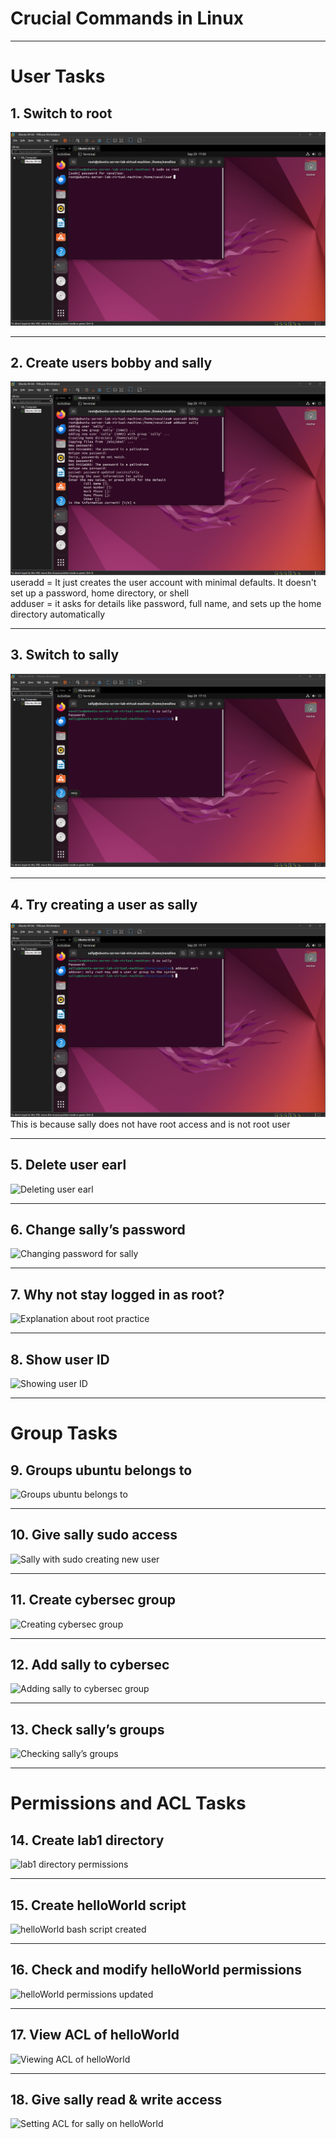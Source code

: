 # Crucial Commands in Linux

---
# User Tasks

## 1. Switch to root
![Prompt after switching to root](images/images/root.png)

---

## 2. Create users bobby and sally
![User creation outputs](images/images/sallyBob.png)
useradd = It just creates the user account with minimal defaults. It doesn't set up a password, home directory, or shell  
adduser = it asks for details like password, full name, and sets up the home directory automatically

---

## 3. Switch to sally
![Prompt after switching to sally](images/images/suSally.png)

---

## 4. Try creating a user as sally
![Permission denied when sally creates a user](images/images/sallyNo.png)
This is because sally does not have root access and is not root user

---

## 5. Delete user earl
![Deleting user earl](images/images/delete_user_earl.png)

---

## 6. Change sally’s password
![Changing password for sally](images/images/passwd_sally.png)

---

## 7. Why not stay logged in as root?
![Explanation about root practice](images/images/root_bad_practice.png)

---

## 8. Show user ID
![Showing user ID](images/images/user_id.png)

---

# Group Tasks

## 9. Groups ubuntu belongs to
![Groups ubuntu belongs to](images/images/ubuntu_groups.png)

---

## 10. Give sally sudo access
![Sally with sudo creating new user](images/images/sally_sudo_useradd.png)

---

## 11. Create cybersec group
![Creating cybersec group](images/images/create_cybersec.png)

---

## 12. Add sally to cybersec
![Adding sally to cybersec group](images/images/add_sally_cybersec.png)

---

## 13. Check sally’s groups
![Checking sally’s groups](images/images/sally_groups.png)

---

# Permissions and ACL Tasks

## 14. Create lab1 directory
![lab1 directory permissions](images/images/lab1_permissions.png)

---

## 15. Create helloWorld script
![helloWorld bash script created](images/images/helloWorld_script.png)

---

## 16. Check and modify helloWorld permissions
![helloWorld permissions updated](images/images/helloWorld_permissions.png)

---

## 17. View ACL of helloWorld
![Viewing ACL of helloWorld](images/images/helloWorld_acl.png)

---

## 18. Give sally read & write access
![Setting ACL for sally on helloWorld](images/images/sally_acl.png)


